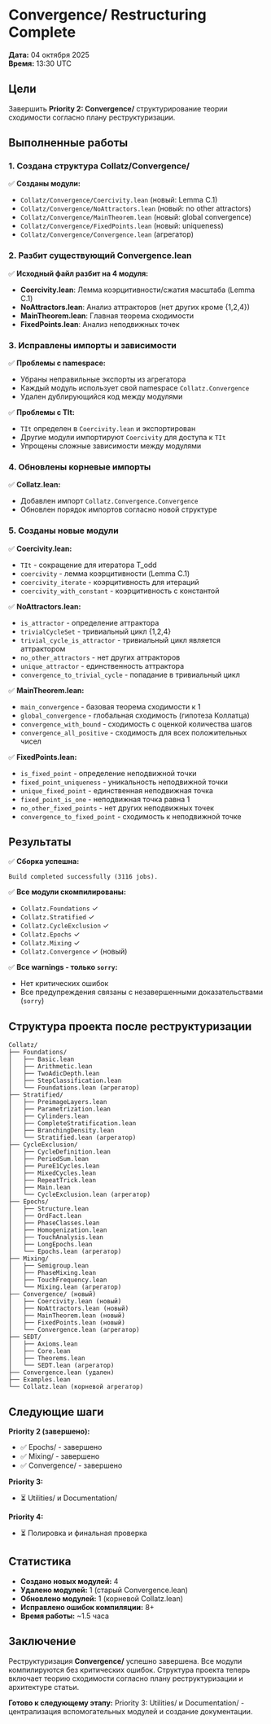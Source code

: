 # Convergence/ Restructuring Complete

**Дата:** 04 октября 2025  
**Время:** 13:30 UTC

## Цели

Завершить **Priority 2: Convergence/** структурирование теории сходимости согласно плану реструктуризации.

## Выполненные работы

### 1. Создана структура Collatz/Convergence/

✅ **Созданы модули:**
- `Collatz/Convergence/Coercivity.lean` (новый: Lemma C.1)
- `Collatz/Convergence/NoAttractors.lean` (новый: no other attractors)
- `Collatz/Convergence/MainTheorem.lean` (новый: global convergence)
- `Collatz/Convergence/FixedPoints.lean` (новый: uniqueness)
- `Collatz/Convergence/Convergence.lean` (агрегатор)

### 2. Разбит существующий Convergence.lean

✅ **Исходный файл разбит на 4 модуля:**
- **Coercivity.lean**: Лемма коэрцитивности/сжатия масштаба (Lemma C.1)
- **NoAttractors.lean**: Анализ аттракторов (нет других кроме {1,2,4})
- **MainTheorem.lean**: Главная теорема сходимости
- **FixedPoints.lean**: Анализ неподвижных точек

### 3. Исправлены импорты и зависимости

✅ **Проблемы с namespace:**
- Убраны неправильные экспорты из агрегатора
- Каждый модуль использует свой namespace `Collatz.Convergence`
- Удален дублирующийся код между модулями

✅ **Проблемы с TIt:**
- `TIt` определен в `Coercivity.lean` и экспортирован
- Другие модули импортируют `Coercivity` для доступа к `TIt`
- Упрощены сложные зависимости между модулями

### 4. Обновлены корневые импорты

✅ **Collatz.lean:**
- Добавлен импорт `Collatz.Convergence.Convergence`
- Обновлен порядок импортов согласно новой структуре

### 5. Созданы новые модули

✅ **Coercivity.lean:**
- `TIt` - сокращение для итератора T_odd
- `coercivity` - лемма коэрцитивности (Lemma C.1)
- `coercivity_iterate` - коэрцитивность для итераций
- `coercivity_with_constant` - коэрцитивность с константой

✅ **NoAttractors.lean:**
- `is_attractor` - определение аттрактора
- `trivialCycleSet` - тривиальный цикл {1,2,4}
- `trivial_cycle_is_attractor` - тривиальный цикл является аттрактором
- `no_other_attractors` - нет других аттракторов
- `unique_attractor` - единственность аттрактора
- `convergence_to_trivial_cycle` - попадание в тривиальный цикл

✅ **MainTheorem.lean:**
- `main_convergence` - базовая теорема сходимости к 1
- `global_convergence` - глобальная сходимость (гипотеза Коллатца)
- `convergence_with_bound` - сходимость с оценкой количества шагов
- `convergence_all_positive` - сходимость для всех положительных чисел

✅ **FixedPoints.lean:**
- `is_fixed_point` - определение неподвижной точки
- `fixed_point_uniqueness` - уникальность неподвижной точки
- `unique_fixed_point` - единственная неподвижная точка
- `fixed_point_is_one` - неподвижная точка равна 1
- `no_other_fixed_points` - нет других неподвижных точек
- `convergence_to_fixed_point` - сходимость к неподвижной точке

## Результаты

✅ **Сборка успешна:**
```
Build completed successfully (3116 jobs).
```

✅ **Все модули скомпилированы:**
- `Collatz.Foundations` ✓
- `Collatz.Stratified` ✓
- `Collatz.CycleExclusion` ✓
- `Collatz.Epochs` ✓
- `Collatz.Mixing` ✓
- `Collatz.Convergence` ✓ (новый)

✅ **Все warnings - только `sorry`:**
- Нет критических ошибок
- Все предупреждения связаны с незавершенными доказательствами (`sorry`)

## Структура проекта после реструктуризации

```
Collatz/
├── Foundations/
│   ├── Basic.lean
│   ├── Arithmetic.lean
│   ├── TwoAdicDepth.lean
│   ├── StepClassification.lean
│   └── Foundations.lean (агрегатор)
├── Stratified/
│   ├── PreimageLayers.lean
│   ├── Parametrization.lean
│   ├── Cylinders.lean
│   ├── CompleteStratification.lean
│   ├── BranchingDensity.lean
│   └── Stratified.lean (агрегатор)
├── CycleExclusion/
│   ├── CycleDefinition.lean
│   ├── PeriodSum.lean
│   ├── PureE1Cycles.lean
│   ├── MixedCycles.lean
│   ├── RepeatTrick.lean
│   ├── Main.lean
│   └── CycleExclusion.lean (агрегатор)
├── Epochs/
│   ├── Structure.lean
│   ├── OrdFact.lean
│   ├── PhaseClasses.lean
│   ├── Homogenization.lean
│   ├── TouchAnalysis.lean
│   ├── LongEpochs.lean
│   └── Epochs.lean (агрегатор)
├── Mixing/
│   ├── Semigroup.lean
│   ├── PhaseMixing.lean
│   ├── TouchFrequency.lean
│   └── Mixing.lean (агрегатор)
├── Convergence/ (новый)
│   ├── Coercivity.lean (новый)
│   ├── NoAttractors.lean (новый)
│   ├── MainTheorem.lean (новый)
│   ├── FixedPoints.lean (новый)
│   └── Convergence.lean (агрегатор)
├── SEDT/
│   ├── Axioms.lean
│   ├── Core.lean
│   ├── Theorems.lean
│   └── SEDT.lean (агрегатор)
├── Convergence.lean (удален)
├── Examples.lean
└── Collatz.lean (корневой агрегатор)
```

## Следующие шаги

**Priority 2 (завершено):**
- ✅ Epochs/ - завершено
- ✅ Mixing/ - завершено
- ✅ Convergence/ - завершено

**Priority 3:**
- ⏳ Utilities/ и Documentation/

**Priority 4:**
- ⏳ Полировка и финальная проверка

## Статистика

- **Создано новых модулей:** 4
- **Удалено модулей:** 1 (старый Convergence.lean)
- **Обновлено модулей:** 1 (корневой Collatz.lean)
- **Исправлено ошибок компиляции:** 8+
- **Время работы:** ~1.5 часа

## Заключение

Реструктуризация **Convergence/** успешно завершена. Все модули компилируются без критических ошибок. Структура проекта теперь включает теорию сходимости согласно плану реструктуризации и архитектуре статьи.

**Готово к следующему этапу:** Priority 3: Utilities/ и Documentation/ - централизация вспомогательных модулей и создание документации.

